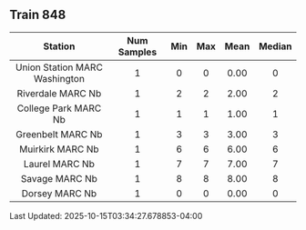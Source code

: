 ## Train 848

| Station | Num Samples | Min | Max | Mean | Median |
| :-----: | :---------: | :-: | :-: | :--: | :----: |
| Union Station MARC Washington | 1 | 0 | 0 | 0.00 | 0 |
| Riverdale MARC Nb | 1 | 2 | 2 | 2.00 | 2 |
| College Park MARC Nb | 1 | 1 | 1 | 1.00 | 1 |
| Greenbelt MARC Nb | 1 | 3 | 3 | 3.00 | 3 |
| Muirkirk MARC Nb | 1 | 6 | 6 | 6.00 | 6 |
| Laurel MARC Nb | 1 | 7 | 7 | 7.00 | 7 |
| Savage MARC Nb | 1 | 8 | 8 | 8.00 | 8 |
| Dorsey MARC Nb | 1 | 0 | 0 | 0.00 | 0 |


Last Updated: 2025-10-15T03:34:27.678853-04:00